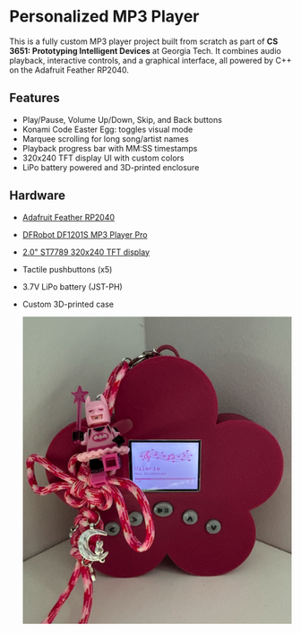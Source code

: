 # Personalized MP3 Player

This is a fully custom MP3 player project built from scratch as part of **CS 3651: Prototyping Intelligent Devices** at Georgia Tech. It combines audio playback, interactive controls, and a graphical interface, all powered by C++ on the Adafruit Feather RP2040.

## Features

- Play/Pause, Volume Up/Down, Skip, and Back buttons
- Konami Code Easter Egg: toggles visual mode
- Marquee scrolling for long song/artist names
- Playback progress bar with MM:SS timestamps
- 320x240 TFT display UI with custom colors
- LiPo battery powered and 3D-printed enclosure

## Hardware

- [Adafruit Feather RP2040](https://www.adafruit.com/product/4884)
- [DFRobot DF1201S MP3 Player Pro](www.dfrobot.com/product-2232.html)
- [2.0" ST7789 320x240 TFT display](https://www.adafruit.com/product/4311)
- Tactile pushbuttons (x5)
- 3.7V LiPo battery (JST-PH)
- Custom 3D-printed case

  ![MP3 Player](images/MP3-Player.png)
